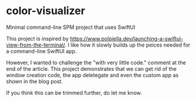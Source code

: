 # color-visualizer
Minimal command-line SPM project that uses SwiftUI

This project is inspired by https://www.polpiella.dev/launching-a-swiftui-view-from-the-terminal/.  I like how it slowly builds up the peices needed for a command-line SwiftUI app.

However, I wanted to challenge the "with very little code." comment at the end of the article. This project demonstrates that we can get rid of the window creation code, the app deletegate and even the custom app as shown in the blog post.

If you think this can be trimmed further, do let me know.
